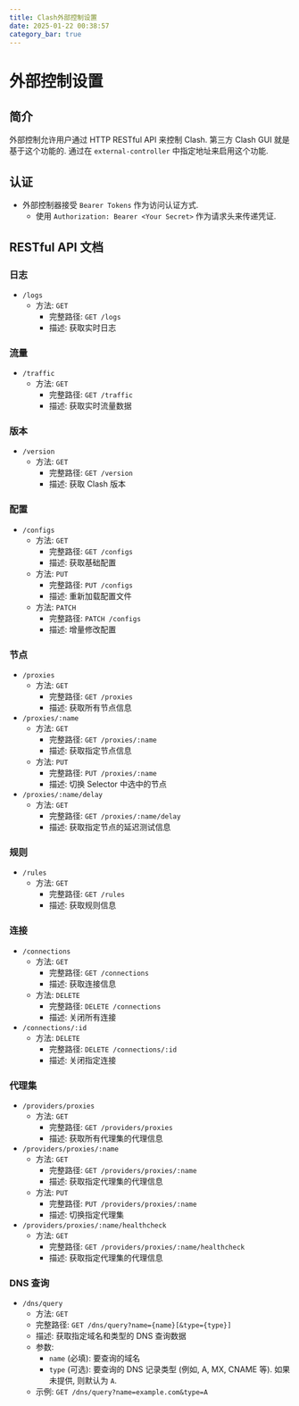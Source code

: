 ```yaml
---
title: Clash外部控制设置
date: 2025-01-22 00:38:57
category_bar: true
---
```


# 外部控制设置

## 简介

外部控制允许用户通过 HTTP RESTful API 来控制 Clash. 第三方 Clash GUI 就是基于这个功能的. 通过在 `external-controller` 中指定地址来启用这个功能.

## 认证

- 外部控制器接受 `Bearer Tokens` 作为访问认证方式.
	- 使用 `Authorization: Bearer <Your Secret>` 作为请求头来传递凭证.

## RESTful API 文档

### 日志

- `/logs`
	- 方法: `GET`
		- 完整路径: `GET /logs`
		- 描述: 获取实时日志

### 流量

- `/traffic`
	- 方法: `GET`
		- 完整路径: `GET /traffic`
		- 描述: 获取实时流量数据

### 版本

- `/version`
	- 方法: `GET`
		- 完整路径: `GET /version`
		- 描述: 获取 Clash 版本

### 配置

- `/configs`
	- 方法: `GET`
		- 完整路径: `GET /configs`
		- 描述: 获取基础配置
	- 方法: `PUT`
		- 完整路径: `PUT /configs`
		- 描述: 重新加载配置文件
	- 方法: `PATCH`
		- 完整路径: `PATCH /configs`
		- 描述: 增量修改配置

### 节点

- `/proxies`
	- 方法: `GET`
		- 完整路径: `GET /proxies`
		- 描述: 获取所有节点信息
- `/proxies/:name`
	- 方法: `GET`
		- 完整路径: `GET /proxies/:name`
		- 描述: 获取指定节点信息
	- 方法: `PUT`
		- 完整路径: `PUT /proxies/:name`
		- 描述: 切换 Selector 中选中的节点
- `/proxies/:name/delay`
	- 方法: `GET`
		- 完整路径: `GET /proxies/:name/delay`
		- 描述: 获取指定节点的延迟测试信息

### 规则

- `/rules`
	- 方法: `GET`
		- 完整路径: `GET /rules`
		- 描述: 获取规则信息

### 连接

- `/connections`
	- 方法: `GET`
		- 完整路径: `GET /connections`
		- 描述: 获取连接信息
	- 方法: `DELETE`
		- 完整路径: `DELETE /connections`
		- 描述: 关闭所有连接
- `/connections/:id`
	- 方法: `DELETE`
		- 完整路径: `DELETE /connections/:id`
		- 描述: 关闭指定连接

### 代理集

- `/providers/proxies`
	- 方法: `GET`
		- 完整路径: `GET /providers/proxies`
		- 描述: 获取所有代理集的代理信息
- `/providers/proxies/:name`
	- 方法: `GET`
		- 完整路径: `GET /providers/proxies/:name`
		- 描述: 获取指定代理集的代理信息
	- 方法: `PUT`
		- 完整路径: `PUT /providers/proxies/:name`
		- 描述: 切换指定代理集
- `/providers/proxies/:name/healthcheck`
	- 方法: `GET`
		- 完整路径: `GET /providers/proxies/:name/healthcheck`
		- 描述: 获取指定代理集的代理信息

### DNS 查询

- `/dns/query`
	- 方法: `GET`
	- 完整路径: `GET /dns/query?name={name}[&type={type}]`
	- 描述: 获取指定域名和类型的 DNS 查询数据
	- 参数:
		- `name` (必填): 要查询的域名
		- `type` (可选): 要查询的 DNS 记录类型 (例如, A, MX, CNAME 等). 如果未提供, 则默认为 `A`.
	- 示例: `GET /dns/query?name=example.com&type=A`
